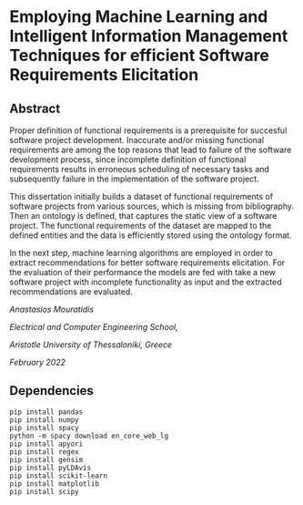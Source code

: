 # Employing Machine Learning and Intelligent Information Management Techniques for efficient Software Requirements Elicitation

## Abstract 
Proper definition of functional requirements is a prerequisite for succesful software project development. Inaccurate and/or missing functional requirements are among the top reasons that lead to failure of the software development process, since incomplete definition of functional requirements results in erroneous scheduling of necessary tasks and subsequently failure in the implementation of the software project.

This dissertation initially builds a dataset of functional requirements of software projects from various sources, which is missing from bibliography. Then an ontology is defined, that captures the static view of a software project. The functional requirements of the dataset are mapped to the defined entities and the data is efficiently stored using the ontology format.

In the next step, machine learning algorithms are employed in order to extract recommendations for better software requirements elicitation.  For the evaluation of their performance the models are fed with take a new software project with incomplete functionality as input and the extracted recommendations are evaluated.

_Anastasios Mouratidis_

_Electrical and Computer Engineering School,_

_Aristotle University of Thessaloniki, Greece_

_February 2022_

## Dependencies 
```
pip install pandas
pip install numpy
pip install spacy
python -m spacy download en_core_web_lg
pip install apyori
pip install regex
pip install gensim
pip install pyLDAvis
pip install scikit-learn
pip install matplotlib
pip install scipy
```

